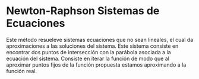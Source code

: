 # Newton-Raphson Sistemas de Ecuaciones
Este método resueleve sistemas ecuaciones que no sean lineales, el cual da aproximaciones a las soluciones del sistema. Este
sistema consiste en encontrar dos puntos de intersección con la parábola asociada a la ecuación del sistema. Consiste en iterar
la función de modo que al aproximar puntos fijos de la función propuesta estamos aproximando a la función real.
